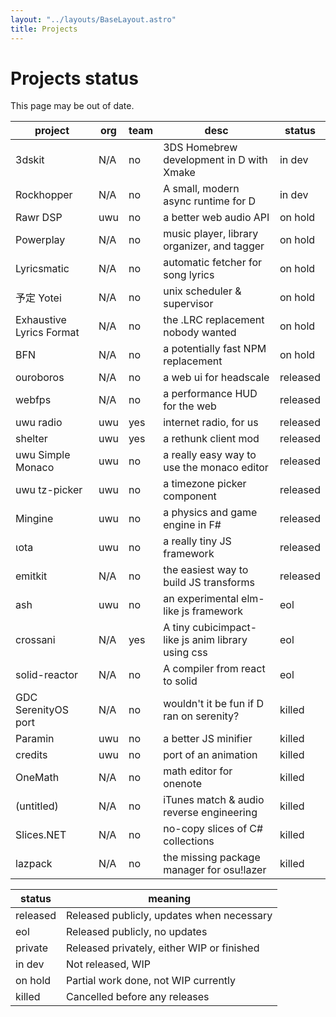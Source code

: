 ```yaml
---
layout: "../layouts/BaseLayout.astro"
title: Projects
---
```


# Projects status

This page may be out of date.

| project                  | org | team | desc                                                 | status   |
|--------------------------|-----|------|------------------------------------------------------|----------|
| 3dskit                   | N/A | no   | 3DS Homebrew development in D with Xmake             | in dev   |
| Rockhopper               | N/A | no   | A small, modern async runtime for D                  | in dev   |
| Rawr DSP                 | uwu | no   | a better web audio API                               | on hold  |
| Powerplay                | N/A | no   | music player, library organizer, and tagger          | on hold  |
| Lyricsmatic              | N/A | no   | automatic fetcher for song lyrics                    | on hold  |
| 予定 Yotei                 | N/A | no   | unix scheduler & supervisor                          | on hold  |
| Exhaustive Lyrics Format | N/A | no   | the .LRC replacement nobody wanted                   | on hold  |
| BFN                      | N/A | no   | a potentially fast NPM replacement                   | on hold  |
| ouroboros                | N/A | no   | a web ui for headscale                               | released |
| webfps                   | N/A | no   | a performance HUD for the web                        | released |
| uwu radio                | uwu | yes  | internet radio, for us                               | released |
| shelter                  | uwu | yes  | a rethunk client mod                                 | released |
| uwu Simple Monaco        | uwu | no   | a really easy way to use the monaco editor           | released |
| uwu tz-picker            | uwu | no   | a timezone picker component                          | released |
| Mingine                  | uwu | no   | a physics and game engine in F#                      | released |
| ιota                     | uwu | no   | a really tiny JS framework                           | released |
| emitkit                  | N/A | no   | the easiest way to build JS transforms               | released |
| ash                      | uwu | no   | an experimental elm-like js framework                | eol      |
| crossani                 | N/A | yes  | A tiny cubicimpact-like js anim library using css    | eol      |
| solid-reactor            | N/A | no   | A compiler from react to solid                       | eol      |
| GDC SerenityOS port      | N/A | no   | wouldn't it be fun if D ran on serenity?             | killed   |
| Paramin                  | uwu | no   | a better JS minifier                                 | killed   |
| credits                  | uwu | no   | port of an animation                                 | killed   |
| OneMath                  | N/A | no   | math editor for onenote                              | killed   |
| (untitled)               | N/A | no   | iTunes match & audio reverse engineering             | killed   |
| Slices.NET               | N/A | no   | no-copy slices of C# collections                     | killed   |
| lazpack                  | N/A | no   | the missing package manager for osu!lazer            | killed   |

| status   | meaning                                     |
|----------|---------------------------------------------|
| released | Released publicly, updates when necessary   |
| eol      | Released publicly, no updates               |
| private  | Released privately, either WIP or finished  |
| in dev   | Not released, WIP                           |
| on hold  | Partial work done, not WIP currently        |
| killed   | Cancelled before any releases               |
